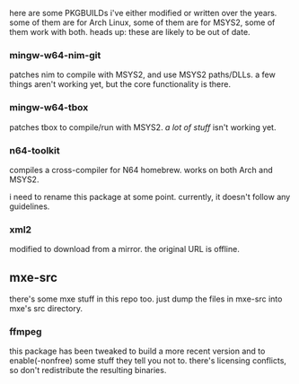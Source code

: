 here are some PKGBUILDs i've either modified or written over the years.
some of them are for Arch Linux, some of them are for MSYS2,
some of them work with both.
heads up: these are likely to be out of date.

### mingw-w64-nim-git

patches nim to compile with MSYS2, and use MSYS2 paths/DLLs.
a few things aren't working yet, but the core functionality is there.

### mingw-w64-tbox

patches tbox to compile/run with MSYS2.
*a lot of stuff* isn't working yet.

### n64-toolkit

compiles a cross-compiler for N64 homebrew.
works on both Arch and MSYS2.

i need to rename this package at some point.
currently, it doesn't follow any guidelines.

### xml2

modified to download from a mirror.
the original URL is offline.

## mxe-src

there's some mxe stuff in this repo too.
just dump the files in mxe-src into mxe's src directory.

### ffmpeg

this package has been tweaked to build a more recent version
and to enable(-nonfree) some stuff they tell you not to.
there's licensing conflicts, so don't redistribute the resulting binaries.
